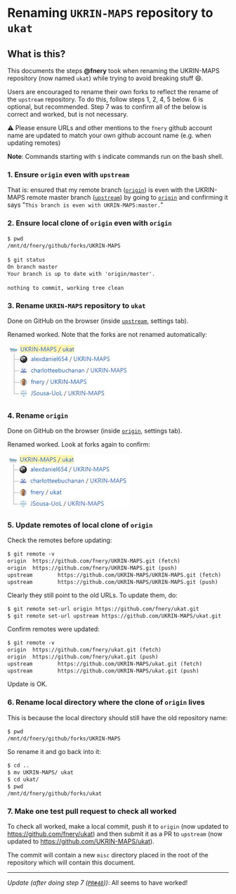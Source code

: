 # Renaming `UKRIN-MAPS` repository to `ukat`

## What is this?
This documents the steps **@fnery** took when renaming the UKRIN-MAPS repository (now named `ukat`) while trying to avoid breaking stuff :smile:.

Users are encouraged to rename their own forks to reflect the rename of the `upstream` repository. To do this, follow steps 1, 2, 4, 5 below. 6 is optional, but recommended. Step 7 was to confirm all of the below is correct and worked, but is not necessary.

:warning: Please ensure URLs and other mentions to the `fnery` github account name are updated to match your own github account name (e.g. when updating remotes)

**Note**: Commands starting with `$` indicate commands run on the bash shell.

### 1. Ensure `origin` even with `upstream`
That is: ensured that my remote branch ([`origin`](https://github.com/fnery/UKRIN-MAPS)) is even with the UKRIN-MAPS remote master branch ([`upstream`](https://github.com/UKRIN-MAPS/UKRIN-MAPS)) by going to [`origin`](https://github.com/fnery/UKRIN-MAPS) and confirming it says "`This branch is even with UKRIN-MAPS:master.`"

### 2. Ensure local clone of `origin` even with `origin`
    $ pwd
    /mnt/d/fnery/github/forks/UKRIN-MAPS

    $ git status
    On branch master
    Your branch is up to date with 'origin/master'.

    nothing to commit, working tree clean

### 3. Rename `UKRIN-MAPS` repository to `ukat`
Done on GitHub on the browser (inside [`upstream`](https://github.com/UKRIN-MAPS/UKRIN-MAPS), settings tab).

Renamed worked. Note that the forks are not renamed automatically:

![1_forks.JPG](images/1_forks.JPG)

### 4. Rename `origin`

Done on GitHub on the browser (inside [`origin`](https://github.com/fnery/UKRIN-MAPS), settings tab).

Renamed worked. Look at forks again to confirm:

![2_forks_after_renaming_fnerys_fork.JPG](images/2_forks_after_renaming_fnerys_fork.JPG)

### 5. Update remotes of local clone of `origin`

Check the remotes before updating:

    $ git remote -v
    origin  https://github.com/fnery/UKRIN-MAPS.git (fetch)
    origin  https://github.com/fnery/UKRIN-MAPS.git (push)
    upstream        https://github.com/UKRIN-MAPS/UKRIN-MAPS.git (fetch)
    upstream        https://github.com/UKRIN-MAPS/UKRIN-MAPS.git (push)

Clearly they still point to the old URLs. To update them, do:

    $ git remote set-url origin https://github.com/fnery/ukat.git
    $ git remote set-url upstream https://github.com/UKRIN-MAPS/ukat.git

Confirm remotes were updated:

    $ git remote -v
    origin  https://github.com/fnery/ukat.git (fetch)
    origin  https://github.com/fnery/ukat.git (push)
    upstream        https://github.com/UKRIN-MAPS/ukat.git (fetch)
    upstream        https://github.com/UKRIN-MAPS/ukat.git (push)

Update is OK.

### 6. Rename local directory where the clone of `origin` lives

This is because the local directory should still have the old repository name:

    $ pwd
    /mnt/d/fnery/github/forks/UKRIN-MAPS

So rename it and go back into it:

    $ cd ..
    $ mv UKRIN-MAPS/ ukat
    $ cd ukat/
    $ pwd
    /mnt/d/fnery/github/forks/ukat

### 7. Make one test pull request to check all worked

To check all worked, make a local commit, push it to `origin` (now updated to https://github.com/fnery/ukat) and then submit it as a PR to `upstream` (now updated to https://github.com/UKRIN-MAPS/ukat).

The commit will contain a new `misc` directory placed in the root of the repository which will contain this document.

---

_Update (after doing step 7 ([`PR#48`](https://github.com/UKRIN-MAPS/ukat/pull/48)))_: All seems to have worked!
